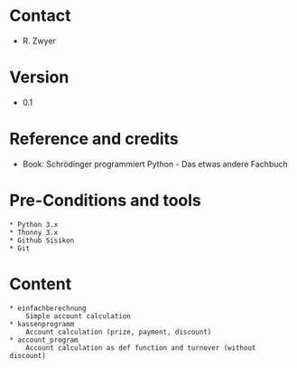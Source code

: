 # Contact
  * R. Zwyer
  
# Version
  * 0.1

# Reference and credits
  * Book: Schrödinger programmiert Python - Das etwas andere Fachbuch

# Pre-Conditions and tools
    * Python 3.x
    * Thonny 3.x
    * Github Sisikon
    * Git    
    
# Content
    * einfachberechnung
        Simple account calculation
    * kassenprogramm
        Account calculation (prize, payment, discount)
    * account_program
        Account calculation as def function and turnover (without discount)
    
